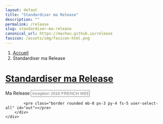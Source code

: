 ```yaml
---
layout: defaut
title: "Standardiser ma Release"
description: ""
permalink: /release
slug: standardiser-ma-release
canonical_url: https://machou.github.io/release
favicon: /assets/img/favicon-html.png
---
```


<nav aria-label="breadcrumb">
	<ol class="breadcrumb">
		<li class="breadcrumb-item"><a href="https://machou.github.io/">Accueil</a></li>
		<li class="breadcrumb-item active" aria-current="page">Standardiser ma Release</li>
	</ol>
</nav>

# [Standardiser ma Release](#release)

<main class="container">
	<div class="row">
		<div class="col-12 col-lg-8 mx-auto">
			<div class="mb-4">
				<label for="release" class="form-label">Ma Release</label>
				<input type="text" name="rls" class="form-control form-control-lg" id="release" placeholder="Inception 2010 FRENCH WEB x265-FW">
			</div>

			<pre class="border rounded mb-0 px-3 py-4 fs-5 user-select-all" id="out"></pre>
		</div>
	</div>
</main>